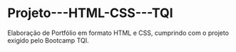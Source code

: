 # Projeto---HTML-CSS---TQI
Elaboração de Portfólio em formato HTML e CSS, cumprindo com o projeto exigido pelo Bootcamp TQI. 
